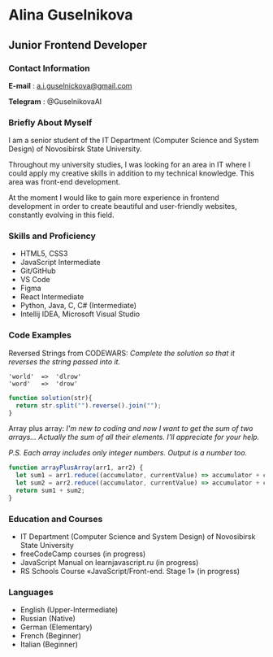 # Alina Guselnikova
## Junior Frontend Developer
### Contact Information
 **E-mail** : a.i.guselnickova@gmail.com
 
 **Telegram** : @GuselnikovaAI

### Briefly About Myself
I am a senior student of the IT Department (Computer Science and System Design) of Novosibirsk State University.

Throughout my university studies, I was looking for an area in IT where I could apply my creative skills in addition to my technical knowledge. This area was front-end development.

At the moment I would like to gain more experience in frontend development in order to create beautiful and user-friendly websites, constantly evolving in this field.

### Skills and Proficiency
- HTML5, CSS3
- JavaScript Intermediate 
- Git/GitHub
- VS Code
- Figma
- React Intermediate
- Python, Java, C, C# (Intermediate)
- Intellij IDEA, Microsoft Visual Studio

### Code Examples

Reversed Strings from CODEWARS: *Complete the solution so that it reverses the string passed into it.*
```
'world'  =>  'dlrow'
'word'   =>  'drow'
```
```js
function solution(str){
  return str.split("").reverse().join("");
}
```

Array plus array: 
*I'm new to coding and now I want to get the sum of two arrays... Actually the sum of all their elements. I'll appreciate for your help.*

*P.S. Each array includes only integer numbers. Output is a number too.*

```js
function arrayPlusArray(arr1, arr2) {
  let sum1 = arr1.reduce((accumulator, currentValue) => accumulator + currentValue);
  let sum2 = arr2.reduce((accumulator, currentValue) => accumulator + currentValue);
  return sum1 + sum2;
}
```
### Education and Courses

- IT Department (Computer Science and System Design) of Novosibirsk State University
- freeCodeCamp courses (in progress)
- JavaScript Manual on learnjavascript.ru (in progress)
- RS Schools Course «JavaScript/Front-end. Stage 1» (in progress)

### Languages
- English (Upper-Intermediate)
- Russian (Native)
- German (Elementary)
- French (Beginner)
- Italian (Beginner)